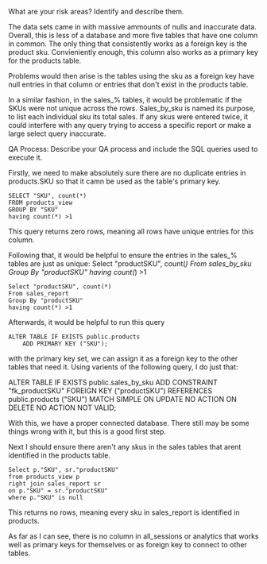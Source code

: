 What are your risk areas? Identify and describe them.

The data sets came in with massive ammounts of nulls and inaccurate data.
Overall, this is less of a database and more five tables that have one column in common. The only thing that consistently works as a foreign key is the product sku.
Convieniently enough, this column also works as a primary key for the products table. 

Problems would then arise is the tables using the sku as a foreign key have null entries in that column or entries that don't exist in the products table. 

In a similar fashion, in the sales_% tables, it would be problematic if the SKUs were not unique across the rows. 
Sales_by_sku is named its purpose, to list each individual sku its total sales. If any skus were entered twice, it could interfere with any query trying to access a specific report or make a large select query inaccurate. 

QA Process:
Describe your QA process and include the SQL queries used to execute it.

Firstly, we need to make absolutely sure there are no duplicate entries in products.SKU so that it camn be used as the table's primary key.

    SELECT "SKU", count(*)
    FROM products_view
    GROUP BY "SKU"
    having count(*) >1

This query returns zero rows, meaning all rows have unique entries for this column.

Following that, it would be helpful to ensure the entries in the sales_% tables are just as unique:
    Select "productSKU", count(*)
    From sales_by_sku
    Group By "productSKU"
    having count(*) >1

    Select "productSKU", count(*)
    From sales_report
    Group By "productSKU"
    having count(*) >1

Afterwards, it would be helpful to run this query 

    ALTER TABLE IF EXISTS public.products
        ADD PRIMARY KEY ("SKU");

with the primary key set, we can assign it as a foreign key to the other tables that need it.
Using varients of the following query, I do just that:

ALTER TABLE IF EXISTS public.sales_by_sku
    ADD CONSTRAINT "fk_productSKU" FOREIGN KEY ("productSKU")
    REFERENCES public.products ("SKU") MATCH SIMPLE
    ON UPDATE NO ACTION
    ON DELETE NO ACTION
    NOT VALID;

With this, we have a proper connected database. There still may be some things wrong with it, but this is a good first step.

Next I should ensure there aren't any skus in the sales tables that arent identified in the products table.

    Select p."SKU", sr."productSKU"
    from products_view p
    right join sales_report sr
    on p."SKU" = sr."productSKU"
    where p."SKU" is null

This returns no rows, meaning every sku in sales_report is identified in products.

As far as I can see, there is no column in all_sessions or analytics that works well as primary keys for themselves or as foreign key to connect to other tables.